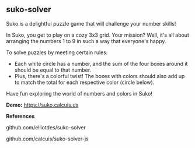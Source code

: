 ## suko-solver

Suko is a delightful puzzle game that will challenge your number skills!

In Suko, you get to play on a cozy 3x3 grid. Your mission? Well, it's all about arranging the numbers 1 to 9 in such a way that everyone's happy.

To solve puzzles by meeting certain rules:
 - Each white circle has a number, and the sum of the four boxes around it should be equal to that number.
 - Plus, there's a colorful twist! The boxes with colors should also add up to match the total for each respective color (circle below).

Have fun exploring the world of numbers and colors in Suko!

**Demo:**
https://suko.calcuis.us

**References**

github.com/elliotdes/suko-solver

github.com/calcuis/suko-solver-js
